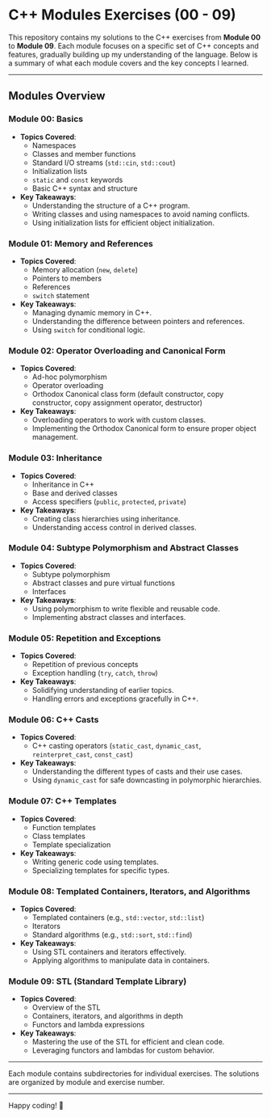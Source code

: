 # C++ Modules Exercises (00 - 09)

This repository contains my solutions to the C++ exercises from **Module 00** to **Module 09**. Each module focuses on a specific set of C++ concepts and features, gradually building up my understanding of the language. Below is a summary of what each module covers and the key concepts I learned.

---

## Modules Overview

### **Module 00: Basics**
- **Topics Covered**:
  - Namespaces
  - Classes and member functions
  - Standard I/O streams (`std::cin`, `std::cout`)
  - Initialization lists
  - `static` and `const` keywords
  - Basic C++ syntax and structure
- **Key Takeaways**:
  - Understanding the structure of a C++ program.
  - Writing classes and using namespaces to avoid naming conflicts.
  - Using initialization lists for efficient object initialization.

### **Module 01: Memory and References**
- **Topics Covered**:
  - Memory allocation (`new`, `delete`)
  - Pointers to members
  - References
  - `switch` statement
- **Key Takeaways**:
  - Managing dynamic memory in C++.
  - Understanding the difference between pointers and references.
  - Using `switch` for conditional logic.

### **Module 02: Operator Overloading and Canonical Form**
- **Topics Covered**:
  - Ad-hoc polymorphism
  - Operator overloading
  - Orthodox Canonical class form (default constructor, copy constructor, copy assignment operator, destructor)
- **Key Takeaways**:
  - Overloading operators to work with custom classes.
  - Implementing the Orthodox Canonical form to ensure proper object management.

### **Module 03: Inheritance**
- **Topics Covered**:
  - Inheritance in C++
  - Base and derived classes
  - Access specifiers (`public`, `protected`, `private`)
- **Key Takeaways**:
  - Creating class hierarchies using inheritance.
  - Understanding access control in derived classes.

### **Module 04: Subtype Polymorphism and Abstract Classes**
- **Topics Covered**:
  - Subtype polymorphism
  - Abstract classes and pure virtual functions
  - Interfaces
- **Key Takeaways**:
  - Using polymorphism to write flexible and reusable code.
  - Implementing abstract classes and interfaces.

### **Module 05: Repetition and Exceptions**
- **Topics Covered**:
  - Repetition of previous concepts
  - Exception handling (`try`, `catch`, `throw`)
- **Key Takeaways**:
  - Solidifying understanding of earlier topics.
  - Handling errors and exceptions gracefully in C++.

### **Module 06: C++ Casts**
- **Topics Covered**:
  - C++ casting operators (`static_cast`, `dynamic_cast`, `reinterpret_cast`, `const_cast`)
- **Key Takeaways**:
  - Understanding the different types of casts and their use cases.
  - Using `dynamic_cast` for safe downcasting in polymorphic hierarchies.

### **Module 07: C++ Templates**
- **Topics Covered**:
  - Function templates
  - Class templates
  - Template specialization
- **Key Takeaways**:
  - Writing generic code using templates.
  - Specializing templates for specific types.

### **Module 08: Templated Containers, Iterators, and Algorithms**
- **Topics Covered**:
  - Templated containers (e.g., `std::vector`, `std::list`)
  - Iterators
  - Standard algorithms (e.g., `std::sort`, `std::find`)
- **Key Takeaways**:
  - Using STL containers and iterators effectively.
  - Applying algorithms to manipulate data in containers.

### **Module 09: STL (Standard Template Library)**
- **Topics Covered**:
  - Overview of the STL
  - Containers, iterators, and algorithms in depth
  - Functors and lambda expressions
- **Key Takeaways**:
  - Mastering the use of the STL for efficient and clean code.
  - Leveraging functors and lambdas for custom behavior.

---

Each module contains subdirectories for individual exercises. The solutions are organized by module and exercise number.

---
Happy coding! 🚀

